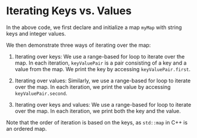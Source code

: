 # Iterating Keys vs. Values
In the above code, we first declare and initialize a map `myMap` with string keys and integer values. 

We then demonstrate three ways of iterating over the map:

1. Iterating over keys: We use a range-based for loop to iterate over the map. In each iteration, `keyValuePair` is a pair consisting of a key and a value from the map. We print the key by accessing `keyValuePair.first`.

2. Iterating over values: Similarly, we use a range-based for loop to iterate over the map. In each iteration, we print the value by accessing `keyValuePair.second`.

3. Iterating over keys and values: We use a range-based for loop to iterate over the map. In each iteration, we print both the key and the value.

Note that the order of iteration is based on the keys, as `std::map` in C++ is an ordered map.